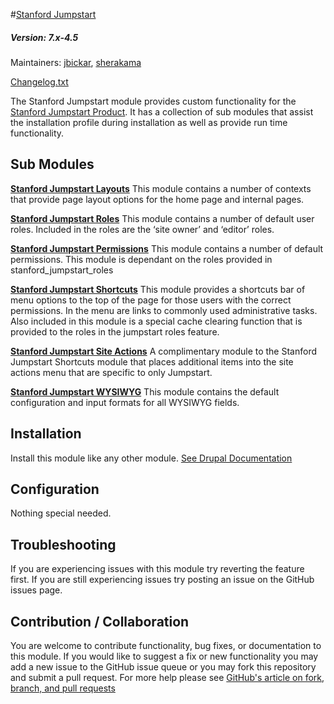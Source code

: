 #[Stanford Jumpstart](https://github.com/SU-SWS/stanford_jumpstart)
##### Version: 7.x-4.5

Maintainers: [jbickar](https://github.com/jbickar), [sherakama](https://github.com/sherakama)

[Changelog.txt](CHANGELOG.txt)

The Stanford Jumpstart module provides custom functionality for the [Stanford Jumpstart Product](https://github.com/SU-SWS/stanford_sites_jumpstart). It has a collection of sub modules that assist the installation profile during installation as well as provide run time functionality.


Sub Modules
---

**[Stanford Jumpstart Layouts](modules/stanford_jumpstart_layouts)**
This module contains a number of contexts that provide page layout options for the home page and internal pages.

**[Stanford Jumpstart Roles](modules/stanford_jumpstart_roles)**
This module contains a number of default user roles. Included in the roles are the ‘site owner’ and ‘editor’ roles.

**[Stanford Jumpstart Permissions](modules/stanford_jumpstart_permissions)**
This module contains a number of default permissions. This module is dependant on the roles provided in stanford_jumpstart_roles

**[Stanford Jumpstart Shortcuts](modules/stanford_jumpstart_shortcuts)**
This module provides a shortcuts bar of menu options to the top of the page for those users with the correct permissions. In the menu are links to commonly used administrative tasks. Also included in this module is a special cache clearing function that is provided to the roles in the jumpstart roles feature.

**[Stanford Jumpstart Site Actions](modules/stanford_jumpstart_site_actions)**
A complimentary module to the Stanford Jumpstart Shortcuts module that places additional items into the site actions menu that are specific to only Jumpstart.

**[Stanford Jumpstart WYSIWYG](modules/stanford_jumpstart_wysiwyg)**
This module contains the default configuration and input formats for all WYSIWYG fields.


Installation
---

Install this module like any other module. [See Drupal Documentation](https://drupal.org/documentation/install/modules-themes/modules-7)

Configuration
---

Nothing special needed.

Troubleshooting
---

If you are experiencing issues with this module try reverting the feature first. If you are still experiencing issues try posting an issue on the GitHub issues page.

Contribution / Collaboration
---

You are welcome to contribute functionality, bug fixes, or documentation to this module. If you would like to suggest a fix or new functionality you may add a new issue to the GitHub issue queue or you may fork this repository and submit a pull request. For more help please see [GitHub's article on fork, branch, and pull requests](https://help.github.com/articles/using-pull-requests)
